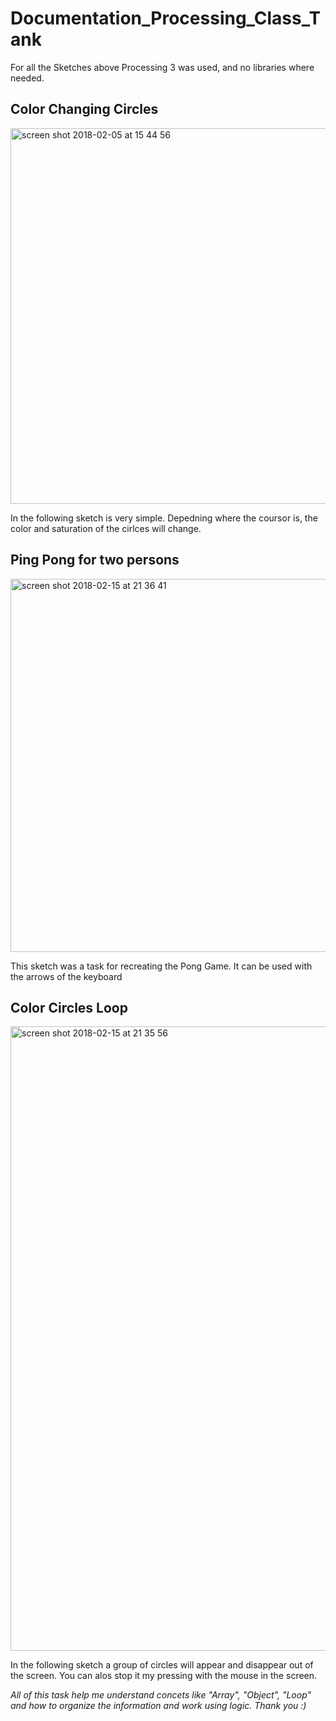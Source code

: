 # Documentation_Processing_Class_Tank

  For all the Sketches above Processing 3 was used, and no libraries where needed. 
  
## Color Changing Circles 

<img width="601" alt="screen shot 2018-02-05 at 15 44 56" src="https://user-images.githubusercontent.com/33125112/35810632-9e408548-0a8c-11e8-8489-797e238913c7.png">

In the following sketch is very simple.
Depedning where the coursor is, the color and saturation of the cirlces will change. 

## Ping Pong for two persons

<img width="597" alt="screen shot 2018-02-15 at 21 36 41" src="https://user-images.githubusercontent.com/33125112/36279840-b59526b8-1298-11e8-961d-6caa9dfeafcd.png">

This sketch was a task for recreating the Pong Game.
It can be used with the arrows of the keyboard

## Color Circles Loop

<img width="999" alt="screen shot 2018-02-15 at 21 35 56" src="https://user-images.githubusercontent.com/33125112/36279859-c3837c16-1298-11e8-83ec-c14f07f18127.png">

In the following sketch a group of circles will appear and disappear out of the screen. You can alos stop it my pressing with the mouse in the screen. 

*All of this task help me understand concets like "Array", "Object", "Loop" and how to organize the information and work using logic. Thank you :)*
